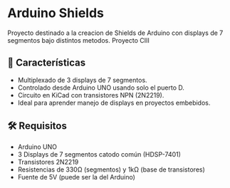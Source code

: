 # Arduino Shields

Proyecto destinado a la creacion de Shields de Arduino con displays de 7 segmentos bajo distintos metodos. Proyecto CIII

## 🚀 Características

- Multiplexado de 3 displays de 7 segmentos.
- Controlado desde Arduino UNO usando solo el puerto D.
- Circuito en KiCad con transistores NPN (2N2219).
- Ideal para aprender manejo de displays en proyectos embebidos.

## 🛠 Requisitos

- Arduino UNO
- 3 Displays de 7 segmentos catodo común (HDSP-7401)
- Transistores 2N2219
- Resistencias de 330Ω (segmentos) y 1kΩ (base de transistores)
- Fuente de 5V (puede ser la del Arduino)

